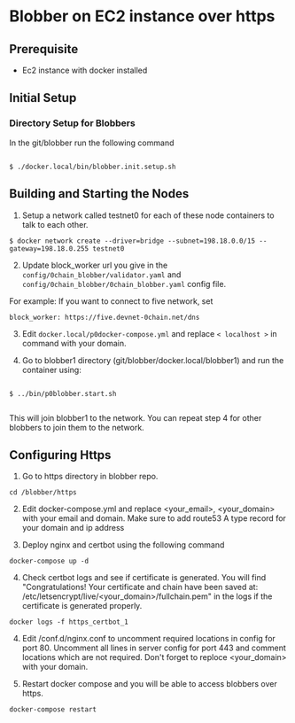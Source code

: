 # Blobber on EC2 instance over https


## Prerequisite

- Ec2 instance with docker installed

## Initial Setup

  

### Directory Setup for Blobbers

  

In the git/blobber run the following command

  

```

$ ./docker.local/bin/blobber.init.setup.sh

```

  

## Building and Starting the Nodes

  
1. Setup a network called testnet0 for each of these node containers to talk to each other.
 
 ```
$ docker network create --driver=bridge --subnet=198.18.0.0/15 --gateway=198.18.0.255 testnet0
```
2. Update block_worker url you give in the `config/0chain_blobber/validator.yaml` and `config/0chain_blobber/0chain_blobber.yaml` config file.

For example: If you want to connect to five network, set


```
block_worker: https://five.devnet-0chain.net/dns
```

3. Edit `docker.local/p0docker-compose.yml` and replace `< localhost >` in command with your domain. 
  

4. Go to blobber1 directory (git/blobber/docker.local/blobber1) and run the container using:

  

```

$ ../bin/p0blobber.start.sh


```

This will join blobber1 to the network. You can repeat step 4 for other blobbers to join them to the network.

## Configuring Https

1. Go to https directory in blobber repo.
```
cd /blobber/https
```

2. Edit docker-compose.yml and replace <your_email>, <your_domain> with your email and domain. Make sure to add route53 A type record for your domain and ip address


3. Deploy nginx and certbot using the following command
```
docker-compose up -d
```

4. Check certbot logs and see if certificate is generated. You will find "Congratulations! Your certificate and chain have been saved at: /etc/letsencrypt/live/<your_domain>/fullchain.pem" in the logs if the certificate is generated properly.

```
docker logs -f https_certbot_1 
```

4. Edit /conf.d/nginx.conf to uncomment required locations in config for port 80. Uncomment all lines in server config for port 443 and comment locations which are not required. Don't forget to reploce <your_domain> with your domain. 

5. Restart docker compose and you will be able to access blobbers over https.

```
docker-compose restart
```
